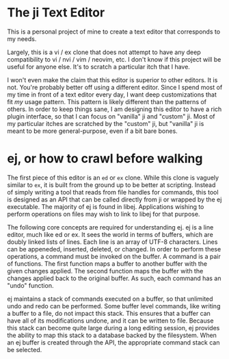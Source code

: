 The ji Text Editor
==================

This is a personal project of mine to create a text editor that corresponds to
my needs.

Largely, this is a vi / ex clone that does not attempt to have any deep
compatibility to vi / nvi / vim / neovim, etc.  I don't know if this project
will be useful for anyone else.  It's to scratch a particular itch that I have.

I won't even make the claim that this editor is superior to other editors.  It
is not.  You're probably better off using a different editor.  Since I spend
most of my time in front of a text editor every day, I want deep customizations
that fit *my* usage pattern.  This pattern is likely different than the patterns
of others.  In order to keep things sane, I am designing this editor to have a
rich plugin interface, so that I can focus on "vanilla" ji and "custom" ji.
Most of my particular itches are scratched by the "custom" ji, but "vanilla" ji
is meant to be more general-purpose, even if a bit bare bones.

ej, or how to crawl before walking
==================================

The first piece of this editor is an `ed` or `ex` clone.  While this clone is
vaguely similar to `ex`, it is built from the ground up to be better at
scripting.  Instead of simply writing a tool that reads from file handles for
commands, this tool is designed as an API that can be called directly from ji or
wrapped by the ej executable.  The majority of ej is found in libej.
Applications wishing to perform operations on files may wish to link to libej
for that purpose.

The following core concepts are required for understanding ej.  ej is a line
editor, much like ed or ex.  It sees the world in terms of buffers, which are
doubly linked lists of lines.  Each line is an array of UTF-8 characters.  Lines
can be appeneded, inserted, deleted, or changed.  In order to perform these
operations, a command must be invoked on the buffer.  A command is a pair of
functions.  The first function maps a buffer to another buffer with the given
changes applied.  The second function maps the buffer with the changes applied
back to the original buffer.  As such, each command has an "undo" function.

ej maintains a stack of commands executed on a buffer, so that unlimited undo
and redo can be performed.  Some buffer level commands, like writing a buffer to
a file, do not impact this stack.  This ensures that a buffer can have all of
its modifications undone, and it can be written to file.  Because this stack can
become quite large during a long editing session, ej provides the ability to map
this stack to a database backed by the filesystem.  When an ej buffer is created
through the API, the appropriate command stack can be selected.

